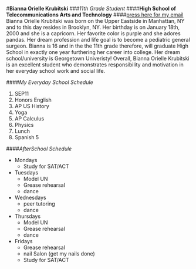 #**Bianna Orielle Krubitski**
###_11th Grade Student_
####**High School of Telecommunications Arts and Technology**
####[press here for my email](biannak6288@hstat.org)
Bianna Orielle Krubitski was born on the Upper Eastside in Manhattan, NY and to this day resides in Brooklyn, NY. Her birthday is on January 18th, 2000 and she is a capricorn. Her favorite color is purple and she adores pandas. Her dream profession and life goal is to become a pediatric general surgeon. Bianna is 16 and in the the 11th grade therefore, will graduate High School in exactly one year furthering her career into college. Her dream school/university is Georgetown Univeristy! Overall, Bianna Orielle Krubitski is an excellent student who demonstrates responsibility and motivation in her everyday school work and social life.  


####_My Everyday School Schedule_
1. SEP11
2. Honors English 
3. AP US History 
4. Yoga 
5. AP Calculus 
6. Physics 
7. Lunch 
8. Spanish 5

####_AfterSchool Schedule_
* Mondays
    * Study for SAT/ACT
* Tuesdays
    * Model UN
    * Grease rehearsal
    * dance
* Wednesdays
    * peer tutoring
    * dance
* Thursdays
    * Model UN
    * Grease rehearsal
    * dance
* Fridays
    * Grease rehearsal
    * nail Salon (get my nails done)
    * Study for SAT/ACT
    